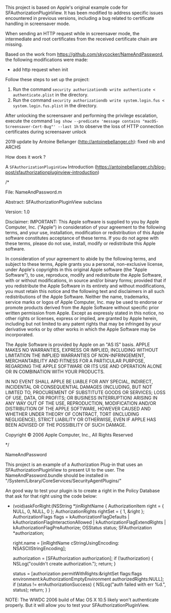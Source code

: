 
This project is based on Apple's original example code for SFAuthorizationPluginView. It has been modified to address specific issues encountered in previous versions, including a bug related to certificate handling in screensaver mode.

When sending an HTTP request while in screensaver mode, the intermediate and root certificates from the received certificate chain are missing.

Based on the work from https://github.com/skycocker/NameAndPassword, the following modifications were made:
- add http request when init

Follow these steps to set up the project:
1. Run the command `security authorizationdb write authenticate < authenticate.plist` in the directory.
2. Run the command `security authorizationdb write system.login.fus < system.login.fus.plist` in the directory.

After unlocking the screensaver and performing the privilege escalation, execute the command
`log show --predicate 'message contains "macOS-Screensaver-Cert-Bug"' --last 1h`
to observe the loss of HTTP connection certificates during screensaver unlock


2019 update by Antoine Bellanger (http://antoinebellanger.ch): fixed nib and ARCHS

How does it work ?

A `SFAuthorizationPluginView` Introduction (https://antoinebellanger.ch/blog-post/sfauthorizationpluginview-introduction)

/*

File: NameAndPassword.m

Abstract: SFAuthorizationPluginView subclass

Version: 1.0

Disclaimer: IMPORTANT:  This Apple software is supplied to you by Apple
Computer, Inc. ("Apple") in consideration of your agreement to the
following terms, and your use, installation, modification or
redistribution of this Apple software constitutes acceptance of these
terms.  If you do not agree with these terms, please do not use,
install, modify or redistribute this Apple software.

In consideration of your agreement to abide by the following terms, and
subject to these terms, Apple grants you a personal, non-exclusive
license, under Apple's copyrights in this original Apple software (the
"Apple Software"), to use, reproduce, modify and redistribute the Apple
Software, with or without modifications, in source and/or binary forms;
provided that if you redistribute the Apple Software in its entirety and
without modifications, you must retain this notice and the following
text and disclaimers in all such redistributions of the Apple Software. 
Neither the name, trademarks, service marks or logos of Apple Computer,
Inc. may be used to endorse or promote products derived from the Apple
Software without specific prior written permission from Apple.  Except
as expressly stated in this notice, no other rights or licenses, express
or implied, are granted by Apple herein, including but not limited to
any patent rights that may be infringed by your derivative works or by
other works in which the Apple Software may be incorporated.

The Apple Software is provided by Apple on an "AS IS" basis.  APPLE
MAKES NO WARRANTIES, EXPRESS OR IMPLIED, INCLUDING WITHOUT LIMITATION
THE IMPLIED WARRANTIES OF NON-INFRINGEMENT, MERCHANTABILITY AND FITNESS
FOR A PARTICULAR PURPOSE, REGARDING THE APPLE SOFTWARE OR ITS USE AND
OPERATION ALONE OR IN COMBINATION WITH YOUR PRODUCTS.

IN NO EVENT SHALL APPLE BE LIABLE FOR ANY SPECIAL, INDIRECT, INCIDENTAL
OR CONSEQUENTIAL DAMAGES (INCLUDING, BUT NOT LIMITED TO, PROCUREMENT OF
SUBSTITUTE GOODS OR SERVICES; LOSS OF USE, DATA, OR PROFITS; OR BUSINESS
INTERRUPTION) ARISING IN ANY WAY OUT OF THE USE, REPRODUCTION,
MODIFICATION AND/OR DISTRIBUTION OF THE APPLE SOFTWARE, HOWEVER CAUSED
AND WHETHER UNDER THEORY OF CONTRACT, TORT (INCLUDING NEGLIGENCE),
STRICT LIABILITY OR OTHERWISE, EVEN IF APPLE HAS BEEN ADVISED OF THE
POSSIBILITY OF SUCH DAMAGE.

Copyright © 2006 Apple Computer, Inc., All Rights Reserved

*/

NameAndPassword

This project is an example of a Authorization Plug-in that uses an SFAuthorizationPluginView to present UI to the user.  The NameAndPassword.bundle should be installed in "/System/Library/CoreServices/SecurityAgentPlugins/"


An good way to test your plugin is to create a right in the Policy Database that ask for that right using the code below:

- (void)askForRight:(NSString *)inRightName
{
	AuthorizationItem		right = { NULL, 0, NULL, 0 };
	AuthorizationRights		rightSet = { 1, &right };
	AuthorizationFlags		flags = kAuthorizationFlagDefaults | kAuthorizationFlagInteractionAllowed | kAuthorizationFlagExtendRights | kAuthorizationFlagPreAuthorize;
	OSStatus				status;
	SFAuthorization			*authorization;
	
	right.name = [inRightName cStringUsingEncoding: NSASCIIStringEncoding];
	
	authorization = [SFAuthorization authorization];
	if (!authorization)
	{
		NSLog("couldn't create authorization.");
		return;
	}
	
	status = [authorization permitWithRights:&rightSet flags:flags environment:kAuthorizationEmptyEnvironment authorizedRights:NULL];
	if (status != errAuthorizationSuccess)
	{
		NSLog("auth failed with err %d.", status);
		return;
	}
}


NOTE: The WWDC 2006 build of Mac OS X 10.5 likely won't authenticate properly.  But it will allow you to test your SFAuthorizationPluginView.
